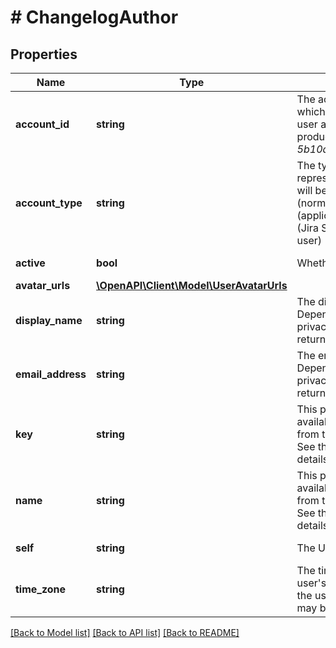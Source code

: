# # ChangelogAuthor

## Properties

Name | Type | Description | Notes
------------ | ------------- | ------------- | -------------
**account_id** | **string** | The account ID of the user, which uniquely identifies the user across all Atlassian products. For example, *5b10ac8d82e05b22cc7d4ef5*. | [optional]
**account_type** | **string** | The type of account represented by this user. This will be one of &#39;atlassian&#39; (normal users), &#39;app&#39; (application user) or &#39;customer&#39; (Jira Service Desk customer user) | [optional] [readonly]
**active** | **bool** | Whether the user is active. | [optional] [readonly]
**avatar_urls** | [**\OpenAPI\Client\Model\UserAvatarUrls**](UserAvatarUrls.md) |  | [optional]
**display_name** | **string** | The display name of the user. Depending on the user’s privacy settings, this may return an alternative value. | [optional] [readonly]
**email_address** | **string** | The email address of the user. Depending on the user’s privacy settings, this may be returned as null. | [optional] [readonly]
**key** | **string** | This property is no longer available and will be removed from the documentation soon. See the [deprecation notice](https://developer.atlassian.com/cloud/jira/platform/deprecation-notice-user-privacy-api-migration-guide/) for details. | [optional] [readonly]
**name** | **string** | This property is no longer available and will be removed from the documentation soon. See the [deprecation notice](https://developer.atlassian.com/cloud/jira/platform/deprecation-notice-user-privacy-api-migration-guide/) for details. | [optional] [readonly]
**self** | **string** | The URL of the user. | [optional] [readonly]
**time_zone** | **string** | The time zone specified in the user&#39;s profile. Depending on the user’s privacy settings, this may be returned as null. | [optional] [readonly]

[[Back to Model list]](../../README.md#models) [[Back to API list]](../../README.md#endpoints) [[Back to README]](../../README.md)
